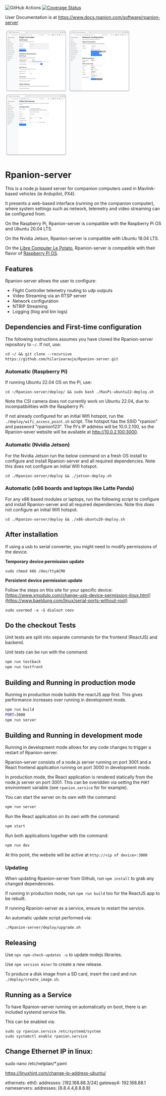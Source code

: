 <div align="left">

![GitHub Actions](https://github.com/stephendade/Rpanion-server/actions/workflows/node.js.yml/badge.svg)
[![Coverage Status](https://coveralls.io/repos/github/stephendade/Rpanion-server/badge.svg)](https://coveralls.io/github/stephendade/Rpanion-server)

</div>

User Documentation is at https://www.docs.rpanion.com/software/rpanion-server

<p float="left">
<img src="https://raw.githubusercontent.com/stephendade/Rpanion-server/master/images/controller.png" width="200">
<img src="https://raw.githubusercontent.com/stephendade/Rpanion-server/master/images/network.png" width="200">
<img src="https://raw.githubusercontent.com/stephendade/Rpanion-server/master/images/video.png" width="200">
</p>

# Rpanion-server

This is a node.js based server for companion computers used in Mavlink-based vehicles (ie Ardupilot, PX4).

It presents a web-based interface (running on the companion computer), where system settings such as network,
telemetry and video streaming can be configured from.

On the Raspberry Pi, Rpanion-server is compatible with the Raspberry Pi OS and Ubuntu 20.04 LTS.

On the Nvidia Jetson, Rpanion-server is compatible with Ubuntu 18.04 LTS.

On the [Libre Computer Le Potato](https://libre.computer/products/aml-s905x-cc/), Rpanion-server is compatible with their flavor of [Raspberry Pi OS](https://distro.libre.computer/ci/raspbian/).

## Features

Rpanion-server allows the user to configure:

- Flight Controller telemetry routing to udp outputs
- Video Streaming via an RTSP server
- Network configuration
- NTRIP Streaming
- Logging (tlog and bin logs)

## Dependencies and First-time configuration

The following instructions assumes you have cloned the Rpanion-server repository to ``~/``.
If not, use:

```
cd ~/ && git clone --recursive https://github.com/hilarioaraujo/Rpanion-server.git
```

### Automatic (Raspberry Pi)

If running Ubuntu 22.04 OS on the Pi, use:

```
cd ~/Rpanion-server/deploy/ && sudo bash ./RasPi-ubuntu22-deploy.sh
```

Note the CSI camera does not currently work on Ubuntu 22.04, due to incompatibilities with the Raspberry Pi.


If not already configured for an initial Wifi hotspot, run the ``./deploy/wifi_access_point.sh`` script.
The hotspot has the SSID "rpanion" and password "rpanion123". The Pi's IP address will be 10.0.2.100,
so the Rpanion-sever website will be available at http://10.0.2.100:3000.


### Automatic (Nvidia Jetson)

For the Nvidia Jetson run the below command on a fresh OS install
to configure and install Rpanion-server and all required dependencies. Note this does not
configure an initial Wifi hotspot.

```
cd ./Rpanion-server/deploy && ./jetson-deploy.sh
```

### Automatic (x86 boards and laptops like Latte Panda)

For any x86 based modules or laptops, run the following script
to configure and install Rpanion-server and all required dependencies. Note this does not
configure an initial Wifi hotspot.

```
cd ./Rpanion-server/deploy && ./x86-ubuntu20-deploy.sh
```

## After installation

If using a usb to serial converter, you might need to modify permissions of the device.

**Temporary device permission update**

```
sudo chmod 666 /dev/ttyACM0
```

**Persistent device permission update**

Follow the steps on this site for your specific device:
[https://www.xmodulo.com/change-usb-device-permission-linux.html](https://www.baeldung.com/linux/serial-ports-without-root)

```
sudo usermod -a -G dialout ceov
```

## Do the checkout Tests

Unit tests are split into separate commands for the frontend (ReactJS) and backend.

Unit tests can be run with the command:

```bash
npm run testback
npm run testfront
```
## Building and Running in production mode

Running in production mode builds the reactJS app first. This gives
performance increases over running in development mode.

```bash
npm run build
PORT=3000
npm run server
```

## Building and Running in development mode

Running in development mode allows for any code changes to trigger a restart of Rpanion-server. 

Rpanion-server consists of a node.js server running on port 3001 and a React frontend application
running on port 3000 in development mode. 

In production mode, the React application is rendered statically
from the node.js server on port 3001. This can be overidden via setting the ``PORT`` environment
variable (see ``rpanion.service`` for for example).

You can start the server on its own with the command:

```bash
npm run server
```

Run the React application on its own with the command:

```bash
npm start
```

Run both applications together with the command:

```bash
npm run dev
```

At this point, the website will be active at ``http://<ip of device>:3000``


### Updating

When updating Rpanion-server from Github, run ``npm install`` to grab any
changed dependencies.

If running in production mode, run ``npm run build`` too for the ReactJS app 
to be rebuilt.

If running Rpanion-server as a service, ensure to restart the service.

An automatic update script performed via:

```
./Rpanion-server/deploy/upgrade.sh
```

## Releasing

Use ``npx npm-check-updates -u`` to update nodejs libraries.

Use ``npm version minor`` to create a new release.

To produce a disk image from a SD card, insert the card and run ``./deploy/create_image.sh``.


## Running as a Service

To have Rpanion-server running on automatically on boot, there is an included systemd service file.

This can be enabled via:

```
sudo cp rpanion.service /etc/systemd/system
sudo systemctl enable rpanion.service
```


## Change Ethernet IP in linux:

sudo nano /etc/netplan/*.yaml

https://linuxhint.com/change-ip-address-ubuntu/


 ethernets:
      eth0:
        addresses: [192.168.88.3/24]
        gateway4: 192.168.88.1
        nameservers:
                addresses: [8.8.4.4,8.8.8.8] 